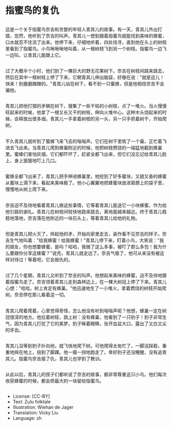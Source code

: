 # 指蜜鸟的复仇

##
这是一个关于指蜜鸟奈吉和贪婪的年轻人青其儿的故事。有一天，青其儿外出打猎，忽然，他听到了奈吉的叫声。青其儿一想到跟着指蜜鸟就能找到美味的蜂蜜，口水就忍不住流了出来。他停下来，仔细地听着，四处找寻，直到他在头上的树枝里看到了指蜜鸟。小鸟啾啾啾地叫着，从一根树枝飞到另一个树枝。指蜜鸟一边飞一边叫，让青其儿能跟上它。

##
过了大概半个小时，他们到了一棵巨大的野无花果树下。奈吉在树枝间跳来跳去，然后在其中一根树枝上停了下来，它朝青其儿伸出脑袋，好像在说："就是这儿！快来！别磨磨蹭蹭的。"青其儿站在树下，看不到一只蜜蜂，但是他相信奈吉不会骗他。

##
青其儿把他打猎的矛搁在树下，搜集了一些干枯的小树枝，点了一堆火。当火慢慢旺起来的时候，他拿了一根又长又干的树枝，伸向火堆中心。这种木头烧起来的时候，会释放出很多烟。青其儿一手拿着树枝的另一头，另一只手抓着树干，开始爬树。

##
不久青其儿就听到了蜜蜂飞来飞去的嗡嗡声。它们在树干里筑了一个巢，正忙着飞进去飞出来。当青其儿爬到蜂巢附近的时候，他把树枝燃烧的一端猛地戳到蜂巢里。蜜蜂们害怕灰烟，它们都吓坏了，赶紧全都飞出来，但它们没忘记给青其儿脸上、身上狠狠地叮上几口。

##
蜜蜂全都飞出来了，青其儿把手伸进蜂巢里，他挖到了好多蜜块，又甜又香的蜂蜜从蜜块上滴下来，看起来美味极了。他小心翼翼地把蜂蜜块放进肩膀上的袋子里，慢慢地从树上爬下来。

##
奈吉迫不及待地看着青其儿做这些事情，它等着青其儿能送它一小块蜂蜜，作为给他引路的谢礼。青其儿在树枝间轻快地跳来跳去，离地面越来越近。终于青其儿稳稳地落地，奈吉落在他附近的一块石头上，等着青其儿给他的礼物。

##
但是青其儿把火灭了，拎起他的矛，开始向家里走去，装作看不见奈吉的样子。奈吉生气地叫着："给我蜂蜜！给我蜂蜜！"青其儿停下来，盯着小鸟，大笑说："我的朋友，你也想要蜂蜜，是吗？哈哈，我做了这么多事，被叮了那么多包！我为什么要跟你分享这蜂蜜？"说完，青其儿就走远了。奈吉气极了，他可从来没有被这样对待过！等着吧，它会报仇的。

##
过了几个星期，青其儿又听到了奈吉的叫声。他想起来美味的蜂蜜，迫不及待地跟着指蜜鸟走了。奈吉领着青其儿走到森林边上，在一棵大树冠上停了下来。青其儿心想："哈哈，树上肯定有蜂巢。"他迅速地生了一小堆火，拿着燃烧的树枝开始爬树。奈吉停在那儿看着这一切。

##
青其儿爬着爬着，心里觉得奇怪，怎么他没有听到嗡嗡声呢？他想，蜂巢一定在树冠很深的地方。他拉着树枝，跳上树：没有蜂巢，他看到了一只豹子！豹子非常生气，因为青其儿打扰了它的美梦。豹子眯着眼睛，张开血盆大口，露出了又白又尖的牙齿。

##
青其儿没等到豹子扑向他，就飞快地爬下树。可他爬得太匆忙了，一脚没踩稳，重重地摔在地上，扭到了脚踝。他一瘸一拐地跑走了。幸好豹子还没睡醒，没有追青其儿。指蜜鸟奈吉报了仇，青其儿也学到了教训。

##
从此以后，青其儿的孩子们都听说了奈吉的故事，都非常尊重这只小鸟。他们每次收获蜂蜜的时候，都会把最大的一块留给指蜜鸟。

##
* License: [CC-BY]
* Text: Zulu folktale
* Illustration: Wiehan de Jager
* Translation: Vicky Liu
* Language: zh
